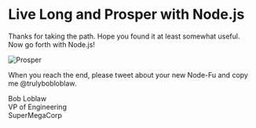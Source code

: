 # Live Long and Prosper with Node.js

Thanks for taking the path.  Hope you found it at least somewhat useful.  Now go forth with Node.js!

![Prosper](http://media4.giphy.com/media/IL4iTvQH0MjS/200.gif)

When you reach the end, please tweet about your new Node-Fu and copy me @trulybobloblaw.

Bob Loblaw  
VP of Engineering  
SuperMegaCorp  
